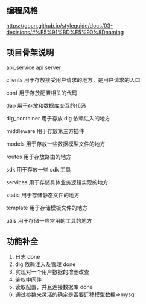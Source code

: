 ## 编程风格

https://gocn.github.io/styleguide/docs/03-decisions/#%E5%91%BD%E5%90%8Dnaming

## 项目骨架说明

api_service api server

clients 用于存放接受用户请求的地方，是用户请求的入口

conf 用于存放配置相关的代码

dao 用于存放和数据库交互的代码

dig_container 用于存放 dig 依赖注入的地方

middleware 用于存放第三方插件

models 用于存放一些数据模型文件的地方

routes 用于存放路由的地方

sdk 用于存放一些 sdk 工具

services 用于存储具体业务逻辑实现的地方

static 用于存储静态文件的地方

template 用于存储模板文件的地方

utils 用于存储一些常用的工具的地方

## 功能补全

1. 日志 done
2. dig 依赖注入及管理 done
3. 实现对一个用户数据的增删改查
4. 鉴权中间件
5. 读取配置，并且连接数据库 done
6. 通过参数来灵活的确定是否要迁移模型数据=>mysql
